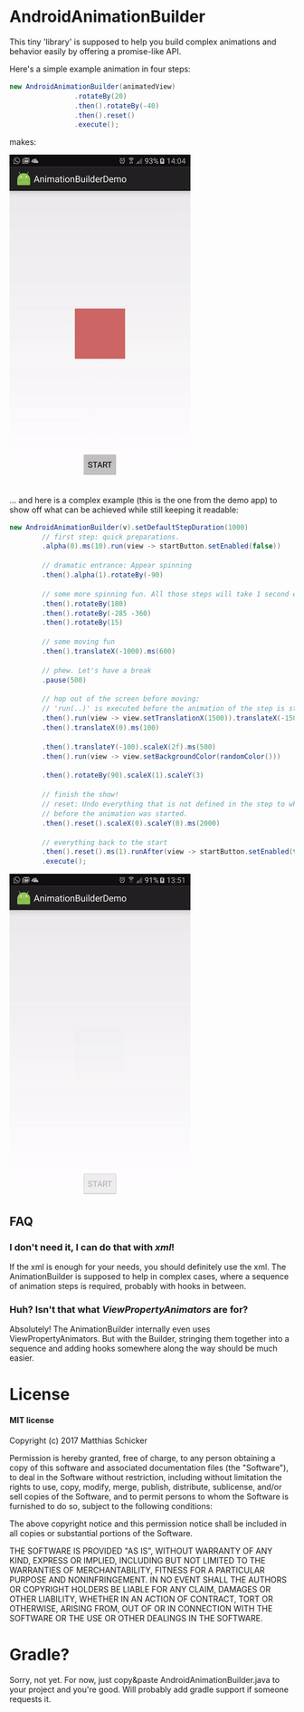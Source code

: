 # AndroidAnimationBuilder

This tiny 'library' is supposed to help you build complex animations and behavior easily by offering a promise-like API.

Here's a simple example animation in four steps:

```java
new AndroidAnimationBuilder(animatedView)
                .rotateBy(20)
                .then().rotateBy(-40)
                .then().reset()
                .execute();
```

makes:

![Complex Demo](demo_simple.gif)

##

... and here is a complex example (this is the one from the demo app) to show off what can be achieved while still keeping it readable:
```java
new AndroidAnimationBuilder(v).setDefaultStepDuration(1000)
        // first step: quick preparations.
        .alpha(0).ms(10).run(view -> startButton.setEnabled(false))

        // dramatic entrance: Appear spinning
        .then().alpha(1).rotateBy(-90)

        // some more spinning fun. All those steps will take 1 second each.
        .then().rotateBy(180)
        .then().rotateBy(-285 -360)
        .then().rotateBy(15)

        // some moving fun
        .then().translateX(-1000).ms(600)

        // phew. Let's have a break
        .pause(500)

        // hop out of the screen before moving:
        // 'run(..)' is executed before the animation of the step is started
        .then().run(view -> view.setTranslationX(1500)).translateX(-1500)
        .then().translateX(0).ms(100)

        .then().translateY(-100).scaleX(2f).ms(500)
        .then().run(view -> view.setBackgroundColor(randomColor()))

        .then().rotateBy(90).scaleX(1).scaleY(3)

        // finish the show!
        // reset: Undo everything that is not defined in the step to what it was
        // before the animation was started.
        .then().reset().scaleX(0).scaleY(0).ms(2000)

        // everything back to the start
        .then().reset().ms(1).runAfter(view -> startButton.setEnabled(true))
        .execute();
```
![Complex Demo](demo_complex.gif)

## FAQ
### I don't need it, I can do that with *xml*!
If the xml is enough for your needs, you should definitely use the xml.
The AnimationBuilder is supposed to help in complex cases,
where a sequence of animation steps is required, probably with hooks in between.

### Huh? Isn't that what *ViewPropertyAnimators* are for?
Absolutely! The AnimationBuilder internally even uses ViewPropertyAnimators.
But with the Builder, stringing them together into a sequence and adding hooks
somewhere along the way should be much easier.

# License

#### MIT license

Copyright (c) 2017 Matthias Schicker

Permission is hereby granted, free of charge, to any person obtaining a copy
of this software and associated documentation files (the "Software"), to deal
in the Software without restriction, including without limitation the rights
to use, copy, modify, merge, publish, distribute, sublicense, and/or sell
copies of the Software, and to permit persons to whom the Software is
furnished to do so, subject to the following conditions:

The above copyright notice and this permission notice shall be included in all
copies or substantial portions of the Software.

THE SOFTWARE IS PROVIDED "AS IS", WITHOUT WARRANTY OF ANY KIND, EXPRESS OR
IMPLIED, INCLUDING BUT NOT LIMITED TO THE WARRANTIES OF MERCHANTABILITY,
FITNESS FOR A PARTICULAR PURPOSE AND NONINFRINGEMENT. IN NO EVENT SHALL THE
AUTHORS OR COPYRIGHT HOLDERS BE LIABLE FOR ANY CLAIM, DAMAGES OR OTHER
LIABILITY, WHETHER IN AN ACTION OF CONTRACT, TORT OR OTHERWISE, ARISING FROM,
OUT OF OR IN CONNECTION WITH THE SOFTWARE OR THE USE OR OTHER DEALINGS IN THE
SOFTWARE.


# Gradle?

Sorry, not yet. For now, just copy&paste AndroidAnimationBuilder.java to your project and you're good.
Will probably add gradle support if someone requests it.
